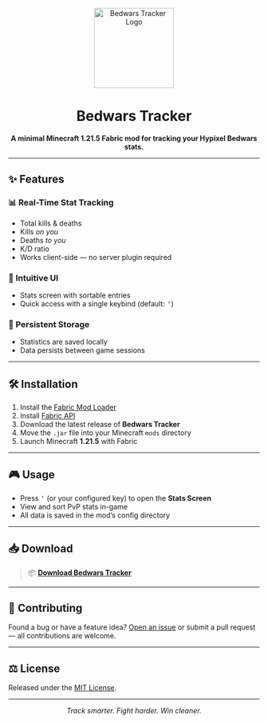 <p align="center">
  <img src="[bedwars-logo.png](https://i.imgur.com/kNri6KC.png)" alt="Bedwars Tracker Logo" width="160">
</p>

<h1 align="center">Bedwars Tracker</h1>

<p align="center">
  <strong>A minimal Minecraft 1.21.5 Fabric mod for tracking your Hypixel Bedwars stats.</strong>
</p>

---

## ✨ Features

### 📊 Real-Time Stat Tracking
- Total kills & deaths
- Kills *on you*
- Deaths *to you*
- K/D ratio
- Works client-side — no server plugin required

### 🧾 Intuitive UI
- Stats screen with sortable entries
- Quick access with a single keybind (default: <kbd>'</kbd>)

### 💾 Persistent Storage
- Statistics are saved locally
- Data persists between game sessions

---

## 🛠 Installation

1. Install the [Fabric Mod Loader](https://fabricmc.net/)
2. Install [Fabric API](https://modrinth.com/mod/fabric-api)
3. Download the latest release of **Bedwars Tracker**
4. Move the `.jar` file into your Minecraft `mods` directory
5. Launch Minecraft **1.21.5** with Fabric

---

## 🎮 Usage

- Press <kbd>'</kbd> (or your configured key) to open the **Stats Screen**
- View and sort PvP stats in-game
- All data is saved in the mod’s config directory

---

## 📥 Download

> 📦 [**Download Bedwars Tracker**](https://your-mod-link.com/bedwars-tracker.zip)

---

## 🤝 Contributing

Found a bug or have a feature idea? [Open an issue](https://github.com/yourname/bedwars-tracker/issues) or submit a pull request — all contributions are welcome.

---

## ⚖ License

Released under the [MIT License](LICENSE).

---

<p align="center">
  <em>Track smarter. Fight harder. Win cleaner.</em>
</p>
